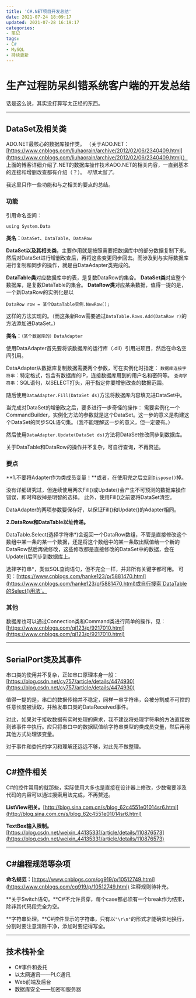 ```yaml
---
title: 'C#.NET项目开发总结'
date: 2021-07-24 18:09:17
updated: 2021-07-28 16:19:17
categories:
- 笔记
tags:
- C#
- MySQL
- 持续更新
---
```

# 生产过程防呆纠错系统客户端的开发总结

话是这么说，其实没打算写太正经的东西。

<!--more-->
----
## DataSet及相关类

ADO.NET最核心的数据库操作类。
（关于ADO.NET：[https://www.cnblogs.com/liuhaorain/archive/2012/02/06/2340409.html](https://www.cnblogs.com/liuhaorain/archive/2012/02/06/2340409.html)）
上面的博客详细介绍了.NET的数据库操作技术ADO.NET的相关内容，一直到基本的连接和增删改查都有介绍（？）。
*可惜太监了。*

我这里只作一些功能和与之相关的要点的总结。

### 功能
引用命名空间：
```
using System.Data
```
**类名：**`DataSet`、`DataTable`、`DataRow`

**DataSet以及其相关类**，主要作用就是按照需要把数据库中的部分数据复制下来。然后对DataSet进行增删改查后，再将这些变更同步回去。而涉及到与实际数据库进行复制和同步的操作，就是由DataAdapter类完成的。

**DataTable类**对应数据库中的表，是复数DataRow的集合。
**DataSet类**对应整个数据库，是复数DataTable的集合。
**DataRow类**对应某条数据，值得一提的是，一个新DataRow的实例化是以
```
DataRow row = 某个DataTable实例.NewRow();
```
这样的方法实现的。（而这条新Row需要通过`DataTable.Rows.Add(DataRow r)`的方法添加进DataSet。）

**类名：**`（某个数据库的）DataAdapter`

使用DataAdapter首先要将该数据库的运行库（.dll）引用进项目，然后在命名空间引用。

DataAdapter从数据库复制数据需要两个参数，可在实例化时指定：
`数据库连接字符串`：特定格式，包含有数据库的IP，连接数据库用到的用户名和密码等。
`查询字符串`：SQL语句，以SELECT打头，用于指定你要增删改查的数据范围。

随后使用`DataAdapter.Fill(DataSet ds)`方法将数据库内容填充进DataSet中。

当完成对DataSet的增删改之后，要多进行一步奇怪的操作：
需要实例化一个CommandBuilder，实例化方法的参数就是这个DataSet。这一步的意义是构建这个DataSet的同步SQL语句集。（我不能理解这一步的意义，但一定要有。）

然后使用`DataAdapter.Update(DataSet ds)`方法将DataSet修改同步到数据库。

关于DataTable和DataRow的操作并不复杂，可自行查询，不再赘述。

### 要点

**1.不要将Adapter作为类成员变量！**或者，在使用完之后立刻`Dispose()`掉。

没有详细研究过，但连续使用两次Fill()或Update()会产生不可预测的数据库操作错误，即时释放掉是明智的选择。
此外，使用Fill()之前要将DataSet清空。

DataAdapter的两项参数要保存好，以保证Fill()和Update()的Adapter相同。

**2.DataRow和DataTable以址传递。**

DataTable.Select(选择字符串\*)会返回一个DataRow数组，不管是直接修改这个数组中某一条的某一个数据，还是将这个数组中的某一条取出赋值给一个新的DataRow然后再做修改，这些修改都是直接修改的DataSet中的数据，会在Update()后同步到数据库上。

选择字符串\*，类似SQL查询语句，但不完全一样，并非所有关键字都可用。
可见：[https://www.cnblogs.com/hanke123/p/5881470.html](https://www.cnblogs.com/hanke123/p/5881470.html)或自行搜索`DataTable的Select()用法`。

### 其他

数据库也可以通过Connection类和Command类进行简单的操作，见：[https://www.cnblogs.com/qi123/p/9217010.html](https://www.cnblogs.com/qi123/p/9217010.html)

----
## SerialPort类及其事件

串口类的使用并不复杂，正如串口原理本身一般：[https://blog.csdn.net/cy757/article/details/4474930](https://blog.csdn.net/cy757/article/details/4474930)

值得一提的是，串口的数据传输并不稳定，同样一串字符串，会被分割成不可控的任意长度被读取，并触发串口类的DataReceived事件。

对此，如果对于接收数据有实时处理的需求，我不建议将处理字符串的方法直接放到该事件中执行。应只将串口中的数据赋值给字符串类型的类成员变量，然后再用其他方式处理该变量。

对于事件和委托的学习和理解还远远不够，对此先不做整理。

----
## C#控件相关

C#的控件常用的就那些，实际使用大多也是直接在设计器上修改，少数需要涉及代码的内容可以通过搜索用法完成，不再赘述。

**ListView相关。**[http://blog.sina.com.cn/s/blog_62c4551e01014sr6.html](http://blog.sina.com.cn/s/blog_62c4551e01014sr6.html)

**TextBox输入限制。**[https://blog.csdn.net/weixin_44135331/article/details/110876573](https://blog.csdn.net/weixin_44135331/article/details/110876573)

----
## C#编程规范等杂项

**命名规范：**[https://www.cnblogs.com/cg919/p/10512749.html](https://www.cnblogs.com/cg919/p/10512749.html)
注释规则待补充。

**关于Switch语句。**C#不允许贯穿，每个case都必须有一个break作为结束，除非其代码段完全为空。

**字符串处理。**C#控件显示的字符串，只有以`"\r\n"`的形式才能确实地换行，分割时要注意清除干净，添加时要记得写全。

----
## 技术栈补全

- C#事件和委托
- 以太网通讯——PLC通讯
- Web前端及后台
- 数据库安全——加密和服务器